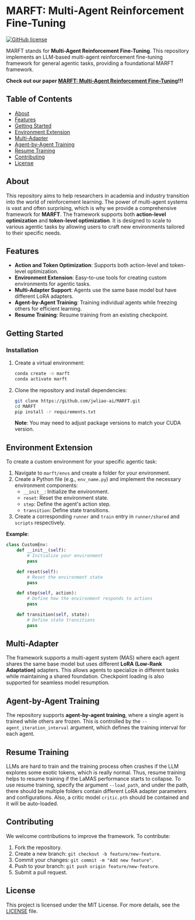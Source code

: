# MARFT: Multi-Agent Reinforcement Fine-Tuning
[![GitHub license](https://img.shields.io/badge/license-MIT-blue.svg)](https://github.com/sjtu-marl/malib/blob/main/LICENSE)

MARFT stands for **Multi-Agent Reinforcement Fine-Tuning**. This repository implements an LLM-based multi-agent reinforcement fine-tuning framework for general agentic tasks, providing a foundational MARFT framework.

**Check out our paper [MARFT: Multi-Agent Reinforcement Fine-Tuning](https://jwliao-ai.github.io/files/MARFT_0422_v1.pdf)!!!**

## Table of Contents
- [About](#about)
- [Features](#features)
- [Getting Started](#getting-started)
- [Environment Extension](#environment-extension)
- [Multi-Adapter](#multi-adapter)
- [Agent-by-Agent Training](#agent-by-agent-training)
- [Resume Training](#resume-training)
- [Contributing](#contributing)
- [License](#license)

## About
This repository aims to help researchers in academia and industry transition into the world of reinforcement learning. The power of multi-agent systems is vast and often surprising, which is why we provide a comprehensive framework for **MARFT**. The framework supports both **action-level optimization** and **token-level optimization**. It is designed to scale to various agentic tasks by allowing users to craft new environments tailored to their specific needs.

## Features
<!-- - **MAT (Multi-Agent Transformer) Implementation**: A flexible framework for multi-agent reinforcement learning. -->
- **Action and Token Optimization**: Supports both action-level and token-level optimization.
- **Environment Extension**: Easy-to-use tools for creating custom environments for agentic tasks.
- **Multi-Adapter Support**: Agents use the same base model but have different LoRA adapters.
- **Agent-by-Agent Training**: Training individual agents while freezing others for efficient learning.
- **Resume Training**: Resume training from an existing checkpoint.

## Getting Started

### Installation
1. Create a virtual environment:
   ```bash
   conda create -n marft
   conda activate marft
   ```

2. Clone the repository and install dependencies:
   ```bash
   git clone https://github.com/jwliao-ai/MARFT.git
   cd MARFT
   pip install -r requirements.txt
   ```

   **Note**: You may need to adjust package versions to match your CUDA version.

<!-- ## Usage
The repository provides a complete framework for MARFT. To get started:
1. Explore the example environment for solving math problems.
2. Use the pre-implemented MAT framework to experiment with different agentic tasks. -->

## Environment Extension
To create a custom environment for your specific agentic task:
1. Navigate to `marft/envs` and create a folder for your environment.
2. Create a Python file (e.g., `env_name.py`) and implement the necessary environment components:
   - `__init__`: Initialize the environment.
   - `reset`: Reset the environment state.
   - `step`: Define the agent's action step.
   - `transition`: Define state transitions.
3. Create a corresponding `runner` and `train` entry in `runner/shared` and `scripts` respectively.

**Example**:
   ```python
   class CustomEnv:
       def __init__(self):
           # Initialize your environment
           pass

       def reset(self):
           # Reset the environment state
           pass

       def step(self, action):
           # Define how the environment responds to actions
           pass

       def transition(self, state):
           # Define state transitions
           pass
   ```

## Multi-Adapter
The framework supports a multi-agent system (MAS) where each agent shares the same base model but uses different **LoRA (Low-Rank Adaptation)** adapters. This allows agents to specialize in different tasks while maintaining a shared foundation. Checkpoint loading is also supported for seamless model resumption.

## Agent-by-Agent Training
The repository supports **agent-by-agent training**, where a single agent is trained while others are frozen. This is controlled by the `--agent_iteration_interval` argument, which defines the training interval for each agent.

## Resume Training
LLMs are hard to train and the training process often crashes if the LLM explores some exotic tokens, which is really normal. Thus, resume training helps to resume training if the LaMAS performance starts to collapse. To use resume training, specify the argument `--load_path`, and under the path, there should be multiple folders contain different LoRA adapter parameters and configurations. Also, a critic model `critic.pth` should be contained and it will be auto-loaded.

## Contributing
We welcome contributions to improve the framework. To contribute:
1. Fork the repository.
2. Create a new branch: `git checkout -b feature/new-feature`.
3. Commit your changes: `git commit -m "Add new feature"`.
4. Push to your branch: `git push origin feature/new-feature`.
5. Submit a pull request.

## License
This project is licensed under the MIT License. For more details, see the [LICENSE](https://github.com/jwliao-ai/MARFT/blob/main/LICENSE) file.
